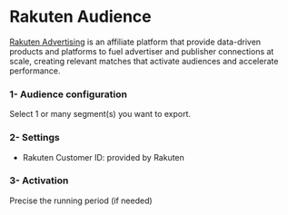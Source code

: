 # Rakuten Audience

[Rakuten Advertising](https://rakutenadvertising.com/) is an affiliate platform that provide data-driven products and platforms to fuel advertiser and publisher connections at scale, creating relevant matches that activate audiences and accelerate performance.

### 1- Audience configuration <a href="#1-audience-configuration" id="1-audience-configuration"></a>

Select 1 or many segment(s) you want to export.

### 2- Settings <a href="#2-settings" id="2-settings"></a>

* Rakuten Customer ID: provided by Rakuten

### 3- Activation <a href="#3-activation" id="3-activation"></a>

Precise the running period (if needed)
